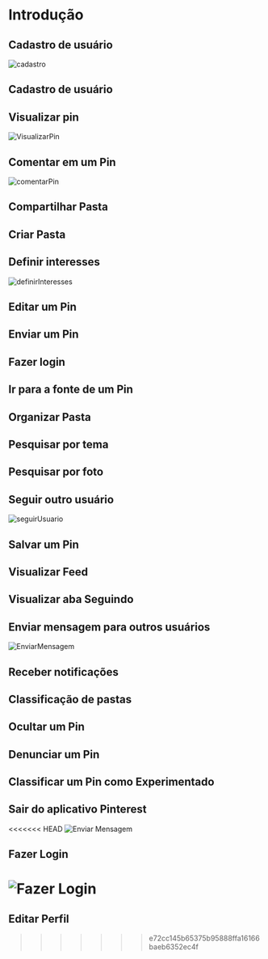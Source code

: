 # Introdução


## Cadastro de usuário

![cadastro](img/use_case_cadastro.png)

## Cadastro de usuário


## Visualizar pin

![VisualizarPin](https://raw.githubusercontent.com/joberthrogers18/2018.2-Requisitos/master/docs/img/Diagrama_caso%20uso_visualizar_pin.png)


## Comentar em um Pin

![comentarPin](img/use_cases_comentario.png)

## Compartilhar Pasta


## Criar Pasta


## Definir interesses

![definirInteresses](img/use_case_interesses.png)

## Editar um Pin



## Enviar um Pin


## Fazer login




## Ir para a fonte de um Pin


## Organizar Pasta


## Pesquisar por tema


## Pesquisar por foto


## Seguir outro usuário

![seguirUsuario](img/use_cases_seguir.png)

## Salvar um Pin



## Visualizar Feed


## Visualizar aba Seguindo


## Enviar mensagem para outros usuários

![EnviarMensagem](img/Diagrama_caso_uso_enviar_mensagem.png)

## Receber notificações


## Classificação de pastas


## Ocultar um Pin


## Denunciar um Pin


## Classificar um Pin como Experimentado

## Sair do aplicativo Pinterest


<<<<<<< HEAD
![Enviar Mensagem](img/Caso_de_uso_enviar_mensagem.jpg)

## Fazer Login

![Fazer Login](img/Caso_de_uso_fazer_login.png)
=======
## Editar Perfil
>>>>>>> e72cc145b65375b95888ffa16166baeb6352ec4f

